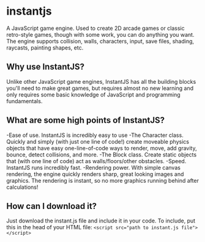 # instantjs
A JavaScript game engine. Used to create 2D arcade games or classic retro-style games, though with some work, you can do anything you want.
The engine supports collision, walls, characters, input, save files, shading, raycasts, painting shapes, etc.
## Why use InstantJS?
Unlike other JavaScript game engines, InstantJS has all the building blocks you'll need to make great games, but requires almost no new learning and only requires some basic knowledge of JavaScript and programming fundamentals.
## What are some high points of InstantJS?
-Ease of use. InstantJS is incredibly easy to use
-The Character class. Quickly and simply (with just one line of code!) create moveable physics objects that have easy one-line-of-code ways to render, move, add gravity, bounce, detect collisions, and more.
-The Block class. Create static objects that (with one line of code) act as walls/floors/other obstacles.
-Speed. InstantJS runs incredibly fast.
-Rendering power. With simple canvas rendering, the engine quickly renders sharp, great looking images and graphics. The rendering is instant, so no more graphics running behind after calculations!
## How can I download it?
Just download the instant.js file and include it in your code. To include, put this in the head of your HTML file:
`<script src="path to instant.js file"></script>`
